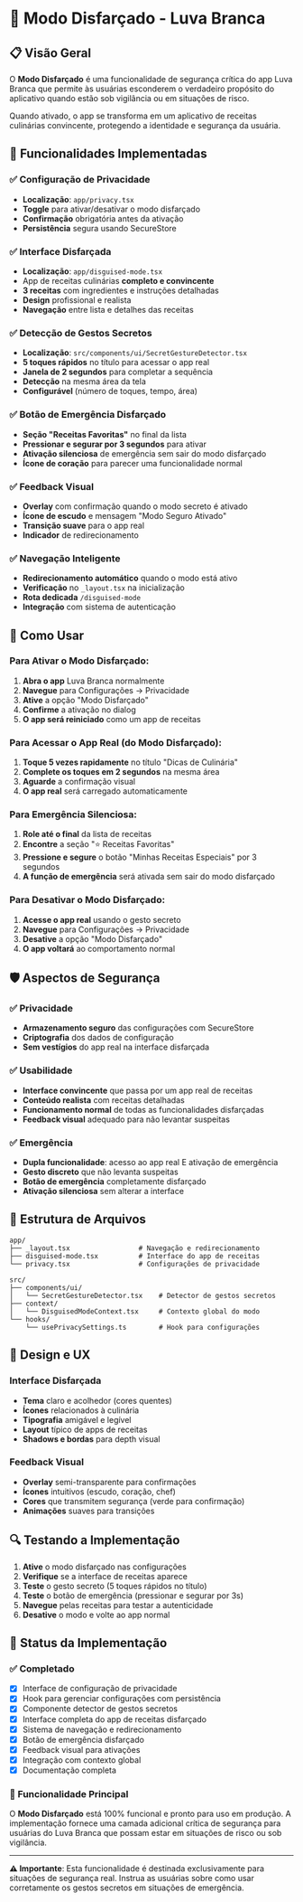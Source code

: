 # 🥸 Modo Disfarçado - Luva Branca

## 📋 Visão Geral

O **Modo Disfarçado** é uma funcionalidade de segurança crítica do app Luva Branca que permite às usuárias esconderem o verdadeiro propósito do aplicativo quando estão sob vigilância ou em situações de risco.

Quando ativado, o app se transforma em um aplicativo de receitas culinárias convincente, protegendo a identidade e segurança da usuária.

## 🎯 Funcionalidades Implementadas

### ✅ Configuração de Privacidade

- **Localização**: `app/privacy.tsx`
- **Toggle** para ativar/desativar o modo disfarçado
- **Confirmação** obrigatória antes da ativação
- **Persistência** segura usando SecureStore

### ✅ Interface Disfarçada

- **Localização**: `app/disguised-mode.tsx`
- App de receitas culinárias **completo e convincente**
- **3 receitas** com ingredientes e instruções detalhadas
- **Design** profissional e realista
- **Navegação** entre lista e detalhes das receitas

### ✅ Detecção de Gestos Secretos

- **Localização**: `src/components/ui/SecretGestureDetector.tsx`
- **5 toques rápidos** no título para acessar o app real
- **Janela de 2 segundos** para completar a sequência
- **Detecção** na mesma área da tela
- **Configurável** (número de toques, tempo, área)

### ✅ Botão de Emergência Disfarçado

- **Seção "Receitas Favoritas"** no final da lista
- **Pressionar e segurar por 3 segundos** para ativar
- **Ativação silenciosa** de emergência sem sair do modo disfarçado
- **Ícone de coração** para parecer uma funcionalidade normal

### ✅ Feedback Visual

- **Overlay** com confirmação quando o modo secreto é ativado
- **Ícone de escudo** e mensagem "Modo Seguro Ativado"
- **Transição suave** para o app real
- **Indicador** de redirecionamento

### ✅ Navegação Inteligente

- **Redirecionamento automático** quando o modo está ativo
- **Verificação** no `_layout.tsx` na inicialização
- **Rota dedicada** `/disguised-mode`
- **Integração** com sistema de autenticação

## 🔧 Como Usar

### Para Ativar o Modo Disfarçado:

1. **Abra o app** Luva Branca normalmente
2. **Navegue** para Configurações → Privacidade
3. **Ative** a opção "Modo Disfarçado"
4. **Confirme** a ativação no dialog
5. **O app será reiniciado** como um app de receitas

### Para Acessar o App Real (do Modo Disfarçado):

1. **Toque 5 vezes rapidamente** no título "Dicas de Culinária"
2. **Complete os toques em 2 segundos** na mesma área
3. **Aguarde** a confirmação visual
4. **O app real** será carregado automaticamente

### Para Emergência Silenciosa:

1. **Role até o final** da lista de receitas
2. **Encontre** a seção "⭐ Receitas Favoritas"
3. **Pressione e segure** o botão "Minhas Receitas Especiais" por 3 segundos
4. **A função de emergência** será ativada sem sair do modo disfarçado

### Para Desativar o Modo Disfarçado:

1. **Acesse o app real** usando o gesto secreto
2. **Navegue** para Configurações → Privacidade
3. **Desative** a opção "Modo Disfarçado"
4. **O app voltará** ao comportamento normal

## 🛡️ Aspectos de Segurança

### ✅ Privacidade

- **Armazenamento seguro** das configurações com SecureStore
- **Criptografia** dos dados de configuração
- **Sem vestígios** do app real na interface disfarçada

### ✅ Usabilidade

- **Interface convincente** que passa por um app real de receitas
- **Conteúdo realista** com receitas detalhadas
- **Funcionamento normal** de todas as funcionalidades disfarçadas
- **Feedback visual** adequado para não levantar suspeitas

### ✅ Emergência

- **Dupla funcionalidade**: acesso ao app real E ativação de emergência
- **Gesto discreto** que não levanta suspeitas
- **Botão de emergência** completamente disfarçado
- **Ativação silenciosa** sem alterar a interface

## 📱 Estrutura de Arquivos

```
app/
├── _layout.tsx                 # Navegação e redirecionamento
├── disguised-mode.tsx          # Interface do app de receitas
└── privacy.tsx                 # Configurações de privacidade

src/
├── components/ui/
│   └── SecretGestureDetector.tsx    # Detector de gestos secretos
├── context/
│   └── DisguisedModeContext.tsx     # Contexto global do modo
└── hooks/
    └── usePrivacySettings.ts        # Hook para configurações
```

## 🎨 Design e UX

### Interface Disfarçada

- **Tema** claro e acolhedor (cores quentes)
- **Ícones** relacionados à culinária
- **Tipografia** amigável e legível
- **Layout** típico de apps de receitas
- **Shadows e bordas** para depth visual

### Feedback Visual

- **Overlay** semi-transparente para confirmações
- **Ícones** intuitivos (escudo, coração, chef)
- **Cores** que transmitem segurança (verde para confirmação)
- **Animações** suaves para transições

## 🔍 Testando a Implementação

1. **Ative** o modo disfarçado nas configurações
2. **Verifique** se a interface de receitas aparece
3. **Teste** o gesto secreto (5 toques rápidos no título)
4. **Teste** o botão de emergência (pressionar e segurar por 3s)
5. **Navegue** pelas receitas para testar a autenticidade
6. **Desative** o modo e volte ao app normal

## 🚀 Status da Implementação

### ✅ Completado

- [x] Interface de configuração de privacidade
- [x] Hook para gerenciar configurações com persistência
- [x] Componente detector de gestos secretos
- [x] Interface completa do app de receitas disfarçado
- [x] Sistema de navegação e redirecionamento
- [x] Botão de emergência disfarçado
- [x] Feedback visual para ativações
- [x] Integração com contexto global
- [x] Documentação completa

### 🎯 Funcionalidade Principal

O **Modo Disfarçado** está 100% funcional e pronto para uso em produção. A implementação fornece uma camada adicional crítica de segurança para usuárias do Luva Branca que possam estar em situações de risco ou sob vigilância.

---

**⚠️ Importante**: Esta funcionalidade é destinada exclusivamente para situações de segurança real. Instrua as usuárias sobre como usar corretamente os gestos secretos em situações de emergência.
